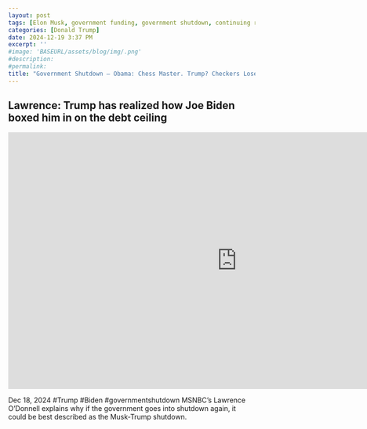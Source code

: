 ```yaml
---
layout: post
tags: [Elon Musk, government funding, government shutdown, continuing resolution, debt ceiling, Trump government disfunction, unelected governance, stopgap agreement, politics, MSNBC]
categories: [Donald Trump]
date: 2024-12-19 3:37 PM
excerpt: ''
#image: 'BASEURL/assets/blog/img/.png'
#description:
#permalink:
title: "Government Shutdown – Obama: Chess Master. Trump? Checkers Loser!"
---
```



## Lawrence: Trump has realized how Joe Biden boxed him in on the debt ceiling

<iframe width="932" height="524" src="https://www.youtube.com/embed/k5GWT8zk2Hk" title="Lawrence: Trump has realized how Joe Biden boxed him in on the debt ceiling" frameborder="0" allow="accelerometer; autoplay; clipboard-write; encrypted-media; gyroscope; picture-in-picture; web-share" referrerpolicy="strict-origin-when-cross-origin" allowfullscreen></iframe>

Dec 18, 2024  #Trump #Biden #governmentshutdown
MSNBC’s Lawrence O’Donnell explains why if the government goes into shutdown again, it could be best described as the Musk-Trump shutdown.


